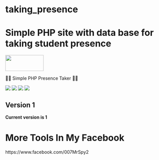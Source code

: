 # taking_presence

<h1>Simple PHP site with data base for taking student presence </h1>
<img src="https://www.picng.com/upload/php/png_php_64959.png" data-canonical-src="https://www.picng.com/upload/php/png_php_64959.png" width="120" height="50" >


<p> 🐱‍💻 Simple PHP Presence Taker  🐱‍💻  </p>


<img src="https://i.ibb.co/Fqs4Ddn/image.png" data-canonical-src="https://i.ibb.co/Fqs4Ddn/image.png" style="max-width:100%;">
<img src="https://i.ibb.co/qgQBcHk/image.png" data-canonical-src="https://i.ibb.co/qgQBcHk/image.png" style="max-width:100%;">
<img src="https://i.ibb.co/zV7kDcD/image.png" data-canonical-src="https://i.ibb.co/zV7kDcD/image.png" style="max-width:100%;">
<img src="https://i.ibb.co/bbf6dr7/image.png" data-canonical-src="https://i.ibb.co/bbf6dr7/image.png" style="max-width:100%;">


<h2>Version 1</h2>
<strong>Current version is 1</strong>

<h1>More Tools In My Facebook</h1>
https://www.facebook.com/007MrSpy2
